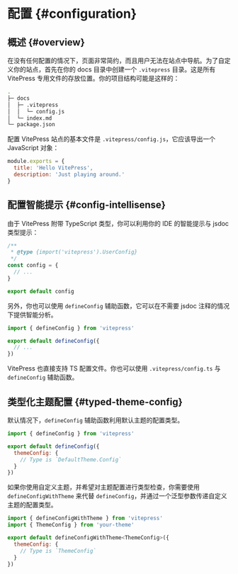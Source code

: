 # 配置 {#configuration}

## 概述 {#overview}

在没有任何配置的情况下，页面非常简约，而且用户无法在站点中导航。为了自定义你的站点，首先在你的 docs 目录中创建一个 `.vitepress` 目录。这是所有 VitePress 专用文件的存放位置。你的项目结构可能是这样的：

```bash
.
├─ docs
│  ├─ .vitepress
│  │  └─ config.js
│  └─ index.md
└─ package.json
```

配置 VitePress 站点的基本文件是 `.vitepress/config.js`，它应该导出一个 JavaScript 对象：

```js
module.exports = {
  title: 'Hello VitePress',
  description: 'Just playing around.'
}
```

<!-- 查看 [配置参考](/config/basics) 获得完整的配置列表。 -->


## 配置智能提示 {#config-intellisense}

由于 VitePress 附带 TypeScript 类型，你可以利用你的 IDE 的智能提示与 jsdoc 类型提示：

```js
/**
 * @type {import('vitepress').UserConfig}
 */
const config = {
  // ...
}

export default config
```

另外，你也可以使用 `defineConfig` 辅助函数，它可以在不需要 jsdoc 注释的情况下提供智能分析。

```js
import { defineConfig } from 'vitepress'

export default defineConfig({
  // ...
})
```

VitePress 也直接支持 TS 配置文件。你也可以使用 `.vitepress/config.ts` 与 `defineConfig` 辅助函数。


## 类型化主题配置 {#typed-theme-config}

默认情况下，`defineConfig` 辅助函数利用默认主题的配置类型。

```js
import { defineConfig } from 'vitepress'

export default defineConfig({
  themeConfig: {
    // Type is `DefaultTheme.Config`
  }
})
```

如果你使用自定义主题，并希望对主题配置进行类型检查，你需要使用 `defineConfigWithTheme` 来代替 `defineConfig`，并通过一个泛型参数传递自定义主题的配置类型。

```js
import { defineConfigWithTheme } from 'vitepress'
import { ThemeConfig } from 'your-theme'

export default defineConfigWithTheme<ThemeConfig>({
  themeConfig: {
    // Type is `ThemeConfig`
  }
})
```